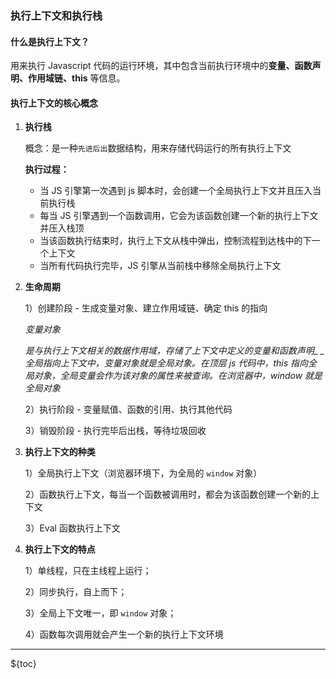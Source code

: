 ### 执行上下文和执行栈

#### 什么是执行上下文？

用来执行 Javascript 代码的运行环境，其中包含当前执行环境中的**变量、函数声明、作用域链、this** 等信息。

#### 执行上下文的核心概念

1. **执行栈**

    概念：是一种`先进后出`数据结构，用来存储代码运行的所有执行上下文

    **执行过程：**

    - 当 JS 引擎第一次遇到 js 脚本时，会创建一个全局执行上下文并且压入当前执行栈
    - 每当 JS 引擎遇到一个函数调用，它会为该函数创建一个新的执行上下文并压入栈顶
    - 当该函数执行结束时，执行上下文从栈中弹出，控制流程到达栈中的下一个上下文
    - 当所有代码执行完毕，JS 引擎从当前栈中移除全局执行上下文

2. **生命周期**

    1）创建阶段 - 生成变量对象、建立作用域链、确定 this 的指向

    _变量对象_

    _是与执行上下文相关的数据作用域，存储了上下文中定义的变量和函数声明\_ \_全局指向上下文中，变量对象就是全局对象。在顶层 js 代码中，this 指向全局对象，全局变量会作为该对象的属性来被查询。在浏览器中，window 就是全局对象_

    2）执行阶段 - 变量赋值、函数的引用、执行其他代码

    3）销毁阶段 - 执行完毕后出栈，等待垃圾回收

3. **执行上下文的种类**

    1）全局执行上下文（浏览器环境下，为全局的 `window` 对象）

    2）函数执行上下文，每当一个函数被调用时，都会为该函数创建一个新的上下文

    3）Eval 函数执行上下文

4. **执行上下文的特点**

    1）单线程，只在主线程上运行；

    2）同步执行，自上而下；

    3）全局上下文唯一，即 `window` 对象；

    4）函数每次调用就会产生一个新的执行上下文环境

---

${toc}
